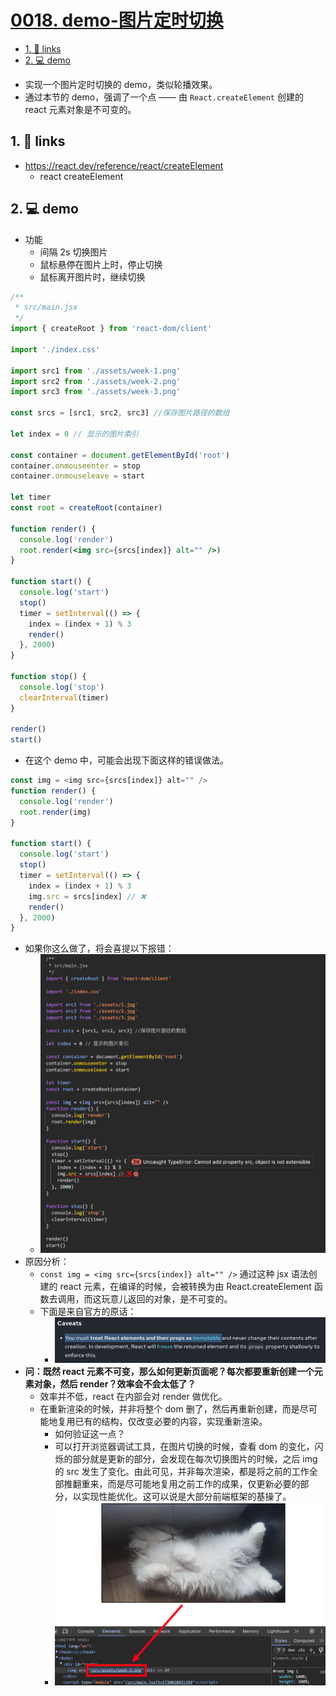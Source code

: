 # [0018. demo-图片定时切换](https://github.com/Tdahuyou/react/tree/main/0018.%20demo-%E5%9B%BE%E7%89%87%E5%AE%9A%E6%97%B6%E5%88%87%E6%8D%A2)

<!-- region:toc -->
- [1. 🔗 links](#1--links-11)
- [2. 💻 demo](#2--demo)
<!-- endregion:toc -->
- 实现一个图片定时切换的 demo，类似轮播效果。
- 通过本节的 demo，强调了一个点 —— 由 `React.createElement` 创建的 react 元素对象是不可变的。

## 1. 🔗 links

- https://react.dev/reference/react/createElement
  - react createElement

## 2. 💻 demo

- 功能
  - 间隔 2s 切换图片
  - 鼠标悬停在图片上时，停止切换
  - 鼠标离开图片时，继续切换

```jsx
/**
 * src/main.jsx
 */
import { createRoot } from 'react-dom/client'

import './index.css'

import src1 from './assets/week-1.png'
import src2 from './assets/week-2.png'
import src3 from './assets/week-3.png'

const srcs = [src1, src2, src3] //保存图片路径的数组

let index = 0 // 显示的图片索引

const container = document.getElementById('root')
container.onmouseenter = stop
container.onmouseleave = start

let timer
const root = createRoot(container)

function render() {
  console.log('render')
  root.render(<img src={srcs[index]} alt="" />)
}

function start() {
  console.log('start')
  stop()
  timer = setInterval(() => {
    index = (index + 1) % 3
    render()
  }, 2000)
}

function stop() {
  console.log('stop')
  clearInterval(timer)
}

render()
start()
```

- 在这个 demo 中，可能会出现下面这样的错误做法。

```js
const img = <img src={srcs[index]} alt="" />
function render() {
  console.log('render')
  root.render(img)
}

function start() {
  console.log('start')
  stop()
  timer = setInterval(() => {
    index = (index + 1) % 3
    img.src = srcs[index] // ❌
    render()
  }, 2000)
}
```

- 如果你这么做了，将会喜提以下报错：
  - ![](md-imgs/2024-10-27-19-10-08.png)
- 原因分析：
  - `const img = <img src={srcs[index]} alt="" />` 通过这种 jsx 语法创建的 react 元素，在编译的时候，会被转换为由 React.createElement 函数去调用，而这玩意儿返回的对象，是不可变的。
  - 下面是来自官方的原话：
    - ![](md-imgs/2024-10-27-19-14-18.png)
- **问：既然 react 元素不可变，那么如何更新页面呢？每次都要重新创建一个元素对象，然后 render？效率会不会太低了？**
  - 效率并不低，react 在内部会对 render 做优化。
  - 在重新渲染的时候，并非将整个 dom 删了，然后再重新创建，而是尽可能地复用已有的结构，仅改变必要的内容，实现重新渲染。
    - 如何验证这一点？
    - 可以打开浏览器调试工具，在图片切换的时候，查看 dom 的变化，闪烁的部分就是更新的部分，会发现在每次切换图片的时候，之后 img 的 src 发生了变化。由此可见，并非每次渲染，都是将之前的工作全部推翻重来，而是尽可能地复用之前工作的成果，仅更新必要的部分，以实现性能优化。这可以说是大部分前端框架的基操了。
    - ![](md-imgs/2024-10-27-19-21-31.png)


